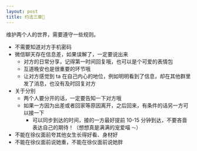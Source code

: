 ```yaml
---
layout: post
title: 约法三章📜
---
```


维护两个人的世界，需要遵守一些规则。

- 不需要知道对方手机密码
- 微信聊天存在信息差，如果误解了，一定要说出来
  - 对方的日常分享，记得第一时间回复哦，也可以是个可爱的表情包
  - 互道晚安也是很重要的环节哦
  - 让对方感觉到 ta 在自己内心的地位，例如明明看到了信息，却在其他群里发了消息，也没有及时回复对方
- 关于分别
  - 两个人要分开的话，一定要告知一下对方哦 
  - 如果一方因为出差或者回家等原因离开，之后回来，有条件的话另一方可以接一下
	- 可以同步到达的时间，接的一方最好提前 10-15 分钟到达，不要吝啬表达自己的期待！（想想真是满满的宠爱喵 `～`）
- 不能在徐仪面前夸其他女生长得好看、身材好
- 不能在徐仪面前说她重，不能在徐仪面前说她胖
